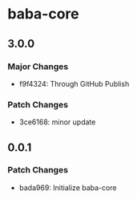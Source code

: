 # baba-core

## 3.0.0

### Major Changes

- f9f4324: Through GitHub Publish

### Patch Changes

- 3ce6168: minor update

## 0.0.1

### Patch Changes

- bada969: Initialize baba-core
